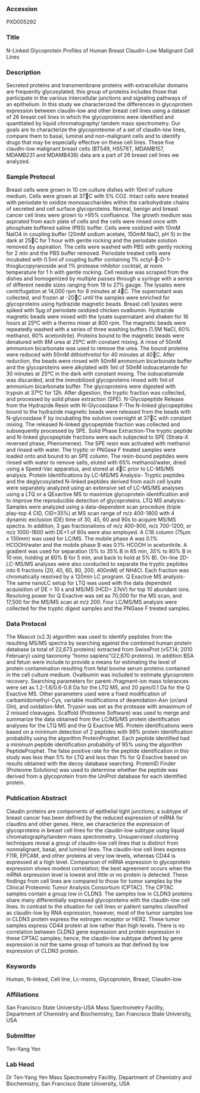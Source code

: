 ### Accession
PXD005292

### Title
N-Linked Glycoprotein Profiles of Human Breast Claudin-Low Malignant Cell Lines

### Description
Secreted proteins and transmembrane proteins with extracellular domains are frequently glycosylated; this group of proteins includes those that participate in the various intercellular junctions and signaling pathways of an epithelium.  In this study we characterized the differences in glycoprotein expression between claudin-low and other breast cell lines using a dataset of 26 breast cell lines in which the glycoproteins were identified and quantitated by liquid chromatography/ tandem mass spectrometry.  Our goals are to characterize the glycoproteome of a set of claudin-low lines, compare them to basal, luminal and non-malignant cells and to identify drugs that may be especially effective on these cell lines. These five claudin-low malignant breast cells (BT549, HS578T, MDAMB157, MDAMB231 and MDAMB436) data are a part of 26 breast cell lines we analyzed.

### Sample Protocol
Breast cells were grown in 10 cm culture dishes with 10ml of culture medium. Cells were grown at 37C with 5% CO2. Intact cells were treated with periodate to oxidize monosaccharides within the carbohydrate chains of secreted and cell surface glycoproteins. Normal, benign and breast cancer cell lines were grown to >95% confluence.  The growth medium was aspirated from each plate of cells and the cells were rinsed once with phosphate buffered saline (PBS) buffer.  Cells were oxidized with 10mM NaIO4 in coupling buffer (20mM sodium acetate, 150mM NaCl, pH 5) in the dark at 25C for 1 hour with gentle rocking and the periodate solution removed by aspiration.  The cells were washed with PBS with gently rocking for 2 min and the PBS buffer removed. Periodate treated cells were incubated with 0.5ml of coupling buffer containing 1% octyl--D-1-thioglucopyranoside and 1% protease inhibitor cocktail, at room temperature for 1 h with gentle rocking. Cell residue was scraped from the dishes and homogenized by multiple passes through a syringe with a series of different needle sizes ranging from 19 to 27½ gauge. The lysates were centrifugation at 14,000 rpm for 8 minutes at 4C. The supernatant was collected, and frozen at -20C until the samples were enriched for glycoproteins using hydrazide magnetic beads. Breast cell lysates were spiked with 5µg of periodate oxidized chicken ovalbumin. Hydrazide magnetic beads were mixed with the lysate supernatant and shaken for 16 hours at 25ºC with a thermo mixer at 800 rpm. The magnetic beads were repeatedly washed with a series of three washing buffers (1.5M NaCl, 60% methanol, 60% acetonitrile).  Proteins bound to the magnetic beads were denatured with 8M urea at 25ºC with constant mixing.  A rinse of 50mM ammonium bicarbonate was used to remove the urea.  The bound proteins were reduced with 50mM dithiothreitol for 40 minutes at 40C. After reduction, the beads were rinsed with 50mM ammonium bicarbonate buffer and the glycoproteins were alkylated with 1ml of 50mM iodoacetamide for 30 minutes at 25ºC in the dark with constant mixing. The iodoacetamide was discarded, and the immobilized glycoproteins rinsed with 1ml of ammonium bicarbonate buffer.  The glycoproteins were digested with trypsin at 37ºC for 12h.  After digestion, the tryptic fraction was collected, and processed by solid phase extraction (SPE).  N-Glycopeptide Release from the Hydrazide Resin with N-Glycosidase F-The N-linked glycopeptides bound to the hydrazide magnetic beads were released from the beads with N-glycosidase F by incubating the solution overnight at 37C with constant mixing.  The released N-linked glycopeptide fraction was collected and subsequently processed by SPE.  Solid Phase Extraction-The tryptic peptide and N-linked glycopeptide fractions were each subjected to SPE (Strata-X reversed phase, Phenomenex). The SPE resin was activated with methanol and rinsed with water. The tryptic or PNGase F treated samples were loaded onto and bound to an SPE column. The resin-bound peptides were rinsed with water to remove salts, eluted with 65% methanol/water, dried using a Speed-Vac apparatus, and stored at 4C prior to LC-MS/MS analysis.  Protein Identifications by LC-MS/MS Analysis- Tryptic peptides and the deglycosylated N-linked peptides derived from each cell lysate were separately analyzed using an extensive set of LC-MS/MS analyses using a LTQ or a QExactive MS to maximize glycoprotein identification and to improve the reproducible detection of glycoproteins.    LTQ MS analysis- Samples were analyzed using a data-dependent scan procedure (triple play-top 4 CID, CID=35%) at MS scan range of m/z 400-1800 with 4 dynamic exclusion (DE) time of 30, 45, 60 and 90s to acquire MS/MS spectra. In addition, 3 gas fractionations of m/z 400-900, m/z 700-1200, or m/z 1000-1800 with DE=1 of 60s were also employed. A C18 column (75μm x 130mm) was used for LC/MS.  The mobile phase A was 0.1% HCOOH/water and the mobile phase B was 0.1% HCOOH in acetonitrile.  A gradient was used for separation (5% to 35% B in 65 min, 35% to 80% B in 10 min, holding at 80% B for 5 min, and back to hold at 5% B). On-line 2D-LC-MS/MS analyses were also conducted to separate the tryptic peptides into 6 fractions (20, 40, 60, 80, 200, 400mM) of NH4Cl.  Each fraction was chromatically resolved by a 120min LC program.   Q Exactive MS analysis-The same nanoLC setup for LTQ was used with the data dependent acquisition of DE = 10 s and MS/MS (HCD= 27eV) for top 10 abundant ions. Resolving power for Q Exactive was set as 70,000 for the MS scan, and 17,500 for the MS/MS scan at m/z 200. Four LC/MS/MS analysis were collected for the tryptic digest samples and the PNGase F treated samples.

### Data Protocol
The Mascot (v2.3) algorithm was used to identify peptides from the resulting MS/MS spectra by searching against the combined human protein database (a total of 22,673 proteins) extracted from SwissProt (v57.14; 2010 February) using taxonomy “homo sapiens”(22,670 proteins). In addition BSA and fetuin were include to provide a means for estimating the level of protein contamination resulting from fetal bovine serum proteins contained in the cell culture medium. Ovalbumin was included to estimate glycoprotein recovery. Searching parameters for parent-/fragment-ion mass tolerances were set as 1.2-1.6/0.6-0.8 Da for the LTQ MS, and 20 ppm/0.1 Da for the Q Exactive MS. Other parameters used were a fixed modification of carbamidomethyl-Cys, variable modifications of deamidation-Asn (or/and Gln), and oxidation-Met. Trypsin was set as the protease with amaximum of 2 missed cleavages. Scaffold (Proteome Software) was used to merge and summarize the data obtained from the LC/MS/MS protein identification analyses for the LTQ MS and the Q Exactive MS. Protein identifications were based on a minimum detection of 2 peptides with 99% protein identification probability using the algorithm ProteinProphet. Each peptide identified had a minimum peptide identification probability of 95% using the algorithm PeptideProphet. The false positive rate for the peptide identification in this study was less than 5% for LTQ and less than 1% for Q Exactive based on results obtained with the decoy database searching. ProteinID Finder (Proteome Solutions) was used to determine whether the peptide was derived from a glycoprotein from the UniProt database for each identified protein.

### Publication Abstract
Claudin proteins are components of epithelial tight junctions; a subtype of breast cancer has been defined by the reduced expression of mRNA for claudins and other genes. Here, we characterize the expression of glycoproteins in breast cell lines for the claudin-low subtype using liquid chromatography/tandem mass spectrometry. Unsupervised clustering techniques reveal a group of claudin-low cell lines that is distinct from nonmalignant, basal, and luminal lines. The claudin-low cell lines express F11R, EPCAM, and other proteins at very low levels, whereas CD44 is expressed at a high level. Comparison of mRNA expression to glycoprotein expression shows modest correlation; the best agreement occurs when the mRNA expression level is lowest and little or no protein is detected. These findings from cell lines are compared to those for tumor samples by the Clinical Proteomic Tumor Analysis Consortium (CPTAC). The CPTAC samples contain a group low in CLDN3. The samples low in CLDN3 proteins share many differentially expressed glycoproteins with the claudin-low cell lines. In contrast to the situation for cell lines or patient samples classified as claudin-low by RNA expression, however, most of the tumor samples low in CLDN3 protein express the estrogen receptor or HER2. These tumor samples express CD44 protein at low rather than high levels. There is no correlation between CLDN3 gene expression and protein expression in these CPTAC samples; hence, the claudin-low subtype defined by gene expression is not the same group of tumors as that defined by low expression of CLDN3 protein.

### Keywords
Human, N-linked, Cell line, Lc-msms, Glycoprotein, Breast, Claudin-low

### Affiliations
San Francisco State University-USA
Mass Spectrometry Facility, Department of Chemistry and Biochemistry, San Francisco State University, USA

### Submitter
Ten-Yang Yen

### Lab Head
Dr Ten-Yang Yen
Mass Spectrometry Facility, Department of Chemistry and Biochemistry, San Francisco State University, USA


